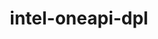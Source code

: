 ---
title: "intel-oneapi-dpl"
layout: cache
categories: [package, develop-2025-05-18]
meta: {"compilers": ["none"], "num_specs": 1, "num_specs_by_stack": {"e4s-oneapi": 1, "root": 1}, "oss": ["ubuntu22.04"], "platforms": ["linux"], "stacks": ["e4s-oneapi", "root"], "targets": ["x86_64_v3"], "versions": ["2022.8.0"]}
spec_details: [{"compiler": "none", "hash": "sbv4ciclwinuwk4cdziuk6qxdql3sjfv", "os": "ubuntu22.04", "platform": "linux", "size": "-", "stacks": ["e4s-oneapi", "root"], "target": "x86_64_v3", "variants": ["build_system=generic", "+envmods"], "versions": ["2022.8.0"]}]
---